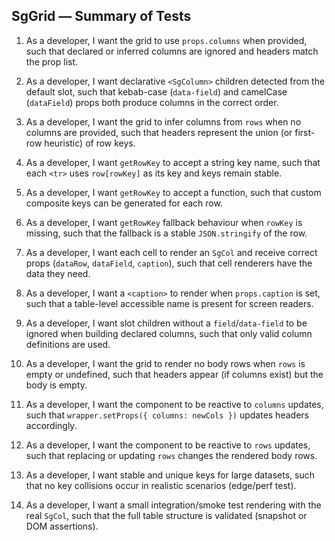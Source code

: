 ## SgGrid — Summary of Tests

1. As a developer, I want the grid to use `props.columns` when provided, such that declared or inferred columns are ignored and headers match the prop list.

2. As a developer, I want declarative `<SgColumn>` children detected from the default slot, such that kebab-case (`data-field`) and camelCase (`dataField`) props both produce columns in the correct order.

3. As a developer, I want the grid to infer columns from `rows` when no columns are provided, such that headers represent the union (or first-row heuristic) of row keys.

4. As a developer, I want `getRowKey` to accept a string key name, such that each `<tr>` uses `row[rowKey]` as its key and keys remain stable.

5. As a developer, I want `getRowKey` to accept a function, such that custom composite keys can be generated for each row.

6. As a developer, I want `getRowKey` fallback behaviour when `rowKey` is missing, such that the fallback is a stable `JSON.stringify` of the row.

7. As a developer, I want each cell to render an `SgCol` and receive correct props (`dataRow`, `dataField`, `caption`), such that cell renderers have the data they need.

8. As a developer, I want a `<caption>` to render when `props.caption` is set, such that a table-level accessible name is present for screen readers.

9. As a developer, I want slot children without a `field`/`data-field` to be ignored when building declared columns, such that only valid column definitions are used.

10. As a developer, I want the grid to render no body rows when `rows` is empty or undefined, such that headers appear (if columns exist) but the body is empty.

11. As a developer, I want the component to be reactive to `columns` updates, such that `wrapper.setProps({ columns: newCols })` updates headers accordingly.

12. As a developer, I want the component to be reactive to `rows` updates, such that replacing or updating `rows` changes the rendered body rows.

13. As a developer, I want stable and unique keys for large datasets, such that no key collisions occur in realistic scenarios (edge/perf test).

14. As a developer, I want a small integration/smoke test rendering with the real `SgCol`, such that the full table structure is validated (snapshot or DOM assertions).
